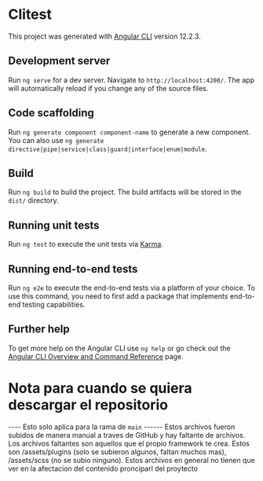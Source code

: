 # Clitest

This project was generated with [Angular CLI](https://github.com/angular/angular-cli) version 12.2.3.

## Development server

Run `ng serve` for a dev server. Navigate to `http://localhost:4200/`. The app will automatically reload if you change any of the source files.

## Code scaffolding

Run `ng generate component component-name` to generate a new component. You can also use `ng generate directive|pipe|service|class|guard|interface|enum|module`.

## Build

Run `ng build` to build the project. The build artifacts will be stored in the `dist/` directory.

## Running unit tests

Run `ng test` to execute the unit tests via [Karma](https://karma-runner.github.io).

## Running end-to-end tests

Run `ng e2e` to execute the end-to-end tests via a platform of your choice. To use this command, you need to first add a package that implements end-to-end testing capabilities.

## Further help

To get more help on the Angular CLI use `ng help` or go check out the [Angular CLI Overview and Command Reference](https://angular.io/cli) page.

# Nota para cuando se quiera descargar el repositorio

---- Esto solo aplica para la rama de `main` ------
Estos archivos fueron subidos de manera manual a traves de GitHub y hay faltante de archivos.
Los archivos faltantes son aquellos que el propio framework te crea.
Estos son /assets/plugins (solo se subieron algunos, faltan muchos mas),
          /assets/scss (no se subio ninguno).
Estos archivos en general no tienen que ver en la afectacion del contenido pronciparl del proytecto
